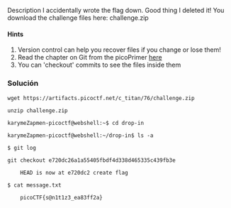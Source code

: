 
Description 
I accidentally wrote the flag down. Good thing I deleted it! You download the challenge files here: challenge.zip

#### Hints 
1. Version control can help you recover files if you change or lose them!
2. Read the chapter on Git from the picoPrimer [here](https://primer.picoctf.org/#_git_version_control)
3. You can 'checkout' commits to see the files inside them

### Solución

```
wget https://artifacts.picoctf.net/c_titan/76/challenge.zip

unzip challenge.zip

karymeZapmen-picoctf@webshell:~$ cd drop-in

karymeZapmen-picoctf@webshell:~/drop-in$ ls -a

$ git log

git checkout e720dc26a1a55405fbdf4d338d465335c439fb3e

	HEAD is now at e720dc2 create flag

$ cat message.txt

	picoCTF{s@n1t1z3_ea83ff2a}
```
